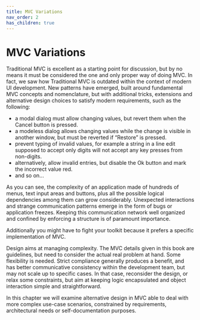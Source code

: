```yaml
---
title: MVC Variations 
nav_order: 2
has_children: true
---
```

# MVC Variations

Traditional MVC is excellent as a starting point for discussion, but by no
means it must be considered the one and only proper way of doing MVC. In fact,
we saw how Traditional MVC is outdated within the context of modern UI
development. New patterns have emerged, built around fundamental MVC concepts 
and nomenclature, but with additional tricks, extensions and alternative design
choices to satisfy modern requirements, such as the following:

   - a modal dialog must allow changing values, but revert them when the Cancel
     button is pressed.
   - a modeless dialog allows changing values while the change is visible in
     another window, but must be reverted if “Restore” is pressed.
   - prevent typing of invalid values, for example a string in a line edit
     supposed to accept only digits will not accept any key presses from
     non-digits.
   - alternatively, allow invalid entries, but disable the Ok button and mark
     the incorrect value red.
   - and so on...

As you can see, the complexity of an application made of hundreds of menus,
text input areas and buttons, plus all the possible logical dependencies among
them can grow considerably. Unexpected interactions and strange communication
patterns emerge in the form of bugs or application freezes. Keeping this
communication network well organized and confined by enforcing a structure is
of paramount importance.

Additionally you might have to fight your toolkit because it prefers a specific
implementation of MVC.

Design aims at managing complexity. The MVC details given in this book are
guidelines, but need to consider the actual real problem at hand. Some
flexibility is needed. Strict compliance generally produces a benefit, and has
better communicative consistency within the development team, but may not scale
up to specific cases. In that case, reconsider the design, or relax some
constraints, but aim at keeping logic encapsulated and object interaction
simple and straightforward.

In this chapter we will examine alternative design in MVC able to deal with
more complex use-case scenarios, constrained by requirements, architectural
needs or self-documentation purposes.

